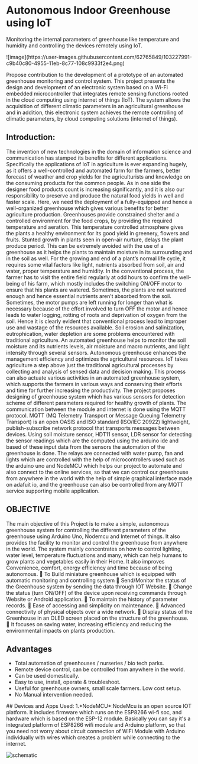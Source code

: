 # Autonomous Indoor Greenhouse using IoT
Monitoring the internal parameters of greenhouse like temperature and humidity and controlling the devices remotely using IoT.

<div align=”center”> ![image](https://user-images.githubusercontent.com/62765849/103227991-c9b40c80-4955-11eb-8c77-108c9933f2e4.png)</div>

Propose contribution to the development of a prototype of an automated greenhouse monitoring and control system. This project presents the design and development of an electronic system based on a Wi-Fi embedded microcontroller that integrates remote sensing functions rooted in the cloud computing using internet of things (IoT). The system allows the acquisition of different climatic parameters in an agricultural greenhouse and in addition, this electronic system achieves the remote controlling of climatic parameters, by cloud computing solutions (internet of things). 

## Introduction:
The invention of new technologies in the domain of information science and communication has stamped its benefits for different applications. Specifically the applications of IoT in agriculture is ever expanding hugely, as it offers a well-controlled and automated farm for the farmers, better forecast of weather and crop yields for the agriculturists and knowledge on the consuming products for the common people. As in one side the designer food products count is increasing significantly, and it is also our responsibility to preserve and produce the natural food yields in well and faster scale. Here, we need the deployment of a fully-equipped and hence a well-organized greenhouse which gives various benefits for better agriculture production. Greenhouses provide constrained shelter and a controlled environment for the food crops, by providing the required temperature and aeration. This temperature controlled atmosphere gives the plants a healthy environment for its good yield in greenery, flowers and fruits. Stunted growth in plants seen in open-air nurture, delays the plant produce period. This can be extremely avoided with the use of a greenhouse as it helps the plants to maintain moisture in its surrounding and in the soil as well. For the growing and end of a plant’s normal life cycle, it requires some vital factors like light, nutrients absorbed from soil, air and water, proper temperature and humidity.
In the conventional process, the farmer has to visit the entire field regularly at odd hours to confirm the well-being of his farm, which mostly includes the switching ON/OFF motor to ensure that his plants are watered. Sometimes, the plants are not watered enough and hence essential nutrients aren’t absorbed from the soil. Sometimes, the motor pumps are left running for longer than what is necessary because of the effort involved to turn OFF the motor and hence leads to water logging, rotting of roots and deprivation of oxygen from the soil. Hence it is clearly evident that conventional process lead to improper use and wastage of the resources available. Soil erosion and salinization, eutrophication, water depletion are some problems encountered with traditional agriculture. An automated greenhouse helps to monitor the soil moisture and its nutrients levels, air moisture and macro nutrients, and light intensity through several sensors. Autonomous greenhouse enhances the management efficiency and optimizes the agricultural resources. IoT takes agriculture a step above just the traditional agricultural processes by collecting and analysis of sensed data and decision making. This process can also actuate various activities in an automated greenhouse system, which supports the farmers in various ways and conserving their efforts and time for further increasing the productivity.
The project proposes designing of greenhouse system which has various sensors for detection scheme of different parameters required for healthy growth of plants. The communication between the module and internet is done using the MQTT protocol. MQTT (MQ Telemetry Transport or Message Queuing Telemetry Transport) is an open OASIS and ISO standard (ISO/IEC 20922) lightweight, publish-subscribe network protocol that transports messages between devices. Using soil moisture sensor, HDT11 sensor, LDR sensor for detecting the sensor readings which are the computed using the arduino ide and based of these input data from the sensors the automation of the greenhouse is done. The relays are connected with water pump, fan and lights which are controlled with the help of microcontrollers used such as the arduino uno and NodeMCU which helps our project to automate and also connect to the online services, so that we can control our greenhouse from anywhere in the world with the help of simple graphical interface made on adafuit io, and the greenhouse can also be controlled from any MQTT service supporting mobile application.

## OBJECTIVE 
The main objective of this Project is to make a simple, autonomous greenhouse system for controlling the different parameters of the greenhouse using Arduino Uno, Nodemcu and Internet of things. It also provides the facility to monitor and control the greenhouse from anywhere in the world. The system mainly concentrates on how to control lighting, water level, temperature fluctuations and many, which can help humans to grow plants and vegetables easily in their Home. It also improves Convenience, comfort, energy efficiency and time because of being autonomous.  To Build miniature greenhouse which is equipped with automatic monitoring and controlling system  Send/Monitor the status of the Greenhouse system by sending the data through IOT Website.  Change the status (turn ON/OFF) of the device upon receiving commands through Website or Android application.  To maintain the history of parameter records.  Ease of accessing and simplicity on maintenance.  Advanced connectivity of physical objects over a wide network.  Display status of the Greenhouse in an OLED screen placed on the structure of the greenhouse.  It focuses on saving water, increasing efficiency and reducing the environmental impacts on plants production.

## Advantages
 <ul>
 <li> Total automation of greenhouses / nurseries / bio tech parks. 
 <li> Remote device control, can be controlled from anywhere in the world. 
 <li> Can be used domestically. 
 <li> Easy to use, install, operate & troubleshoot. 
 <li> Useful for greenhouse owners, small scale farmers. Low cost setup. 
 <li> No Manual intervention needed.
 </ul>
## Devices and Apps Used:
1.*NodeMCU*:NodeMcu is an open source IOT platform. It includes firmware which runs on the ESP8266 wi-fi soc, and hardware which is based on the ESP-12 module. Basically you can say it's a integrated platform of ESP8266 wifi module and Arduino platform, so that you need not worry about circuit connection of WiFi Module with Arduino individually with wires which creates a problem while connecting to the internet.

![schematic](https://user-images.githubusercontent.com/62765849/103223679-c9634380-494c-11eb-9503-a5b6ba36cdaa.png)